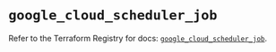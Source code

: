 # `google_cloud_scheduler_job`

Refer to the Terraform Registry for docs: [`google_cloud_scheduler_job`](https://registry.terraform.io/providers/hashicorp/google/6.11.2/docs/resources/cloud_scheduler_job).
